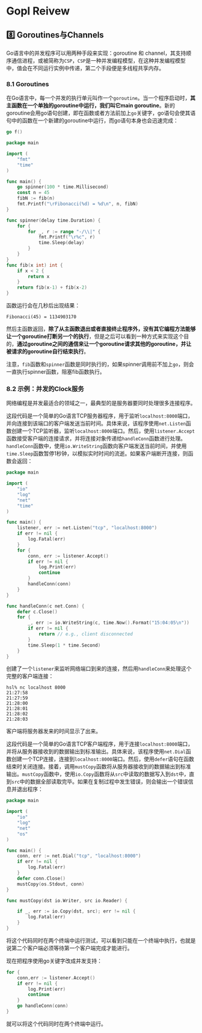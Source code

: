 # Gopl Reivew

## 8️⃣ Goroutines与Channels

Go语言中的并发程序可以用两种手段来实现：goroutine 和 channel，其支持顺序通信进程，或被简称为`CSP`，`CSP`是一种并发编程模型，在这种并发编程模型中，值会在不同运行实例中传递，第二个手段便是多线程共享内存。

### 8.1 Goroutines

在Go语言中，每一个并发的执行单元叫作一个`goroutine`。当一个程序启动时，**其主函数在一个单独的goroutine中运行，我们叫它main goroutine**。新的goroutine会用go语句创建，即在函数或者方法前加上`go`关键字，go语句会使其语句中的函数在一个新建的goroutine中运行，而go语句本身也会迅速完成：

```go
go f()
```

```go
package main

import (
	"fmt"
	"time"
)

func main() {
	go spinner(100 * time.Millisecond)
	const n = 45
	fibN := fib(n)
	fmt.Printf("\rFibonacci(%d) = %d\n", n, fibN)
}

func spinner(delay time.Duration) {
	for {
		for _, r := range "-/\\|" {
			fmt.Printf("\r%c", r)
			time.Sleep(delay)
		}
	}
}
func fib(x int) int {
	if x < 2 {
		return x
	}
	return fib(x-1) + fib(x-2)
}
```

函数运行会在几秒后出现结果：

```shell
Fibonacci(45) = 1134903170
```

然后主函数返回，**除了从主函数退出或者直接终止程序外，没有其它编程方法能够让一个goroutine打断另一个的执行**，但是之后可以看到一种方式来实现这个目的，**通过goroutine之间的通信来让一个goroutine请求其他的goroutine，并让被请求的goroutine自行结束执行**。

注意，`fib`函数和`spinner`函数是同时执行的，如果spinner调用前不加上`go`，则会一直执行spinner函数，阻塞fib函数执行。


### 8.2 示例：并发的Clock服务

网络编程是并发最适合的领域之一，最典型的是服务器要同时处理很多连接程序。

这段代码是一个简单的Go语言TCP服务器程序，用于监听`localhost:8000`端口，并向连接到该端口的客户端发送当前时间。具体来说，该程序使用`net.Listen`函数创建一个TCP监听器，监听`localhost:8000`端口。然后，使用`listener.Accept`函数接受客户端的连接请求，并将连接对象传递给`handleConn`函数进行处理。`handleConn`函数中，使用`io.WriteString`函数向客户端发送当前时间，并使用`time.Sleep`函数暂停1秒钟，以模拟实时时间的流逝。如果客户端断开连接，则函数会返回：

```go
package main

import (
	"io"
	"log"
	"net"
	"time"
)

func main() {
	listener, err := net.Listen("tcp", "localhost:8000")
	if err != nil {
		log.Fatal(err)
	}
	for {
		conn, err := listener.Accept()
		if err != nil {
			log.Print(err)
			continue
		}
		handleConn(conn)
	}
}

func handleConn(c net.Conn) {
	defer c.Close()
	for {
		_, err := io.WriteString(c, time.Now().Format("15:04:05\n"))
		if err != nil {
			return // e.g., client disconnected
		}
		time.Sleep(1 * time.Second)
	}
}
```

创建了一个`listener`来监听网络端口到来的连接，然后用`handleConn`来处理这个完整的客户端连接：

```shell
hsl% nc localhost 8000 
21:27:58
21:27:59
21:28:00
21:28:01
21:28:02
21:28:03
```

客户端将服务器发来的时间显示了出来。

这段代码是一个简单的Go语言TCP客户端程序，用于连接`localhost:8000`端口，并将从服务器接收到的数据输出到标准输出。具体来说，该程序使用`net.Dial`函数创建一个TCP连接，连接到`localhost:8000`端口。然后，使用`defer`语句在函数结束时关闭连接。接着，调用`mustCopy`函数将从服务器接收到的数据输出到标准输出。`mustCopy`函数中，使用`io.Copy`函数将从`src`中读取的数据写入到`dst`中，直到`src`中的数据全部读取完毕。如果在复制过程中发生错误，则会输出一个错误信息并退出程序：

```go
package main

import (
	"io"
	"log"
	"net"
	"os"
)

func main() {
	conn, err := net.Dial("tcp", "localhost:8000")
	if err != nil {
		log.Fatal(err)
	}
	defer conn.Close()
	mustCopy(os.Stdout, conn)
}

func mustCopy(dst io.Writer, src io.Reader) {

	if _, err := io.Copy(dst, src); err != nil {
		log.Fatal(err)
	}
}
```

将这个代码同时在两个终端中运行测试，可以看到只能在一个终端中执行，也就是说第二个客户端必须等待第一个客户端完成才能进行。

现在把程序使用go关键字改成并发支持：

```go
for {
	conn,err := listener.Accept()
	if err != nil {
		log.Print(err)
		continue
	}	
	go handleConn(conn)
}
```

就可以将这个代码同时在两个终端中运行。